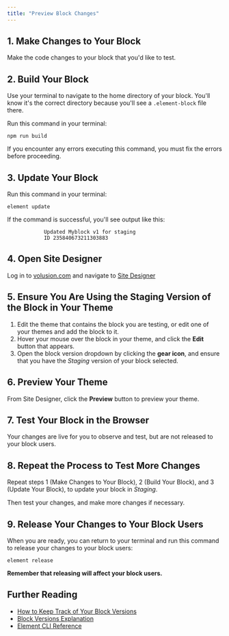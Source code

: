 ```yaml
---
title: "Preview Block Changes"
---
```


## 1. Make Changes to Your Block

Make the code changes to your block that you'd like to test.

## 2. Build Your Block

Use your terminal to navigate to the home directory of your block. You'll know it's the correct directory because you'll see a `.element-block` file there.

Run this command in your terminal:

```shell
npm run build
```

If you encounter any errors executing this command, you must fix the errors before proceeding.

## 3. Update Your Block

Run this command in your terminal:

```shell
element update
```

If the command is successful, you'll see output like this:

```shell
            Updated Myblock v1 for staging
            ID 235840673211303883
```

## 4. Open Site Designer

Log in to [volusion.com](https://www.volusion.com/login) and navigate to [Site Designer](https://admin.volusion.com/designer)

## 5. Ensure You Are Using the Staging Version of the Block in Your Theme

1. Edit the theme that contains the block you are testing, or edit one of your themes and add the block to it.
2. Hover your mouse over the block in your theme, and click the **Edit** button that appears.
3. Open the block version dropdown by clicking the **gear icon**, and ensure that you have the _Staging_ version of your block selected.

## 6. Preview Your Theme

From Site Designer, click the **Preview** button to preview your theme.

## 7. Test Your Block in the Browser

Your changes are live for you to observe and test, but are not released to your block users.

## 8. Repeat the Process to Test More Changes

Repeat steps 1 (Make Changes to Your Block), 2 (Build Your Block), and 3 (Update Your Block), to update your block in _Staging_.

Then test your changes, and make more changes if necessary.

## 9. Release Your Changes to Your Block Users

When you are ready, you can return to your terminal and run this command to release your changes to your block users:

 ```shell
 element release
 ```

**Remember that releasing will affect your block users.**

## Further Reading

* [How to Keep Track of Your Block Versions](/how-to/track-block-versions)
* [Block Versions Explanation](/explanations/block-versions)
* [Element CLI Reference](/references/element-cli)